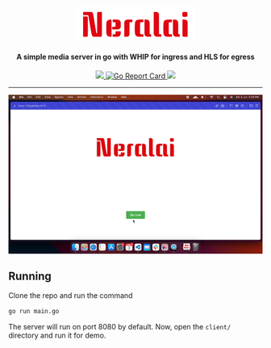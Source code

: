 <div align="center">
<p align="center">
  <img width="234" src="./client/static/neralai.png"/>
  <h4> A simple media server in go with WHIP for ingress and HLS for egress</h4>
</p>
  <p>
     <a href="https://github.com/coder-with-a-bushido/neralai/stargazers/">
        <img src="https://img.shields.io/github/stars/coder-with-a-bushido/neralai?style=social&label=Star&maxAge=2592000"/>
     </a> 
     <a href="https://goreportcard.com/report/coder-with-a-bushido.in/neralai"><img src="https://goreportcard.com/badge/coder-with-a-bushido.in/neralai" alt="Go Report Card">
     </a>
     <a href="https://github.com/coder-with-a-bushido/neralai/blob/main/LICENSE">
       <img src="https://img.shields.io/badge/license-MIT-blue" />
     </a> 
  </p>
</div>

---

![Neralai Demo](./client/static/neralai_demo.gif)

## Running

Clone the repo and run the command

```sh
go run main.go
```

The server will run on port 8080 by default. Now, open the `client/` directory and run it for demo.
